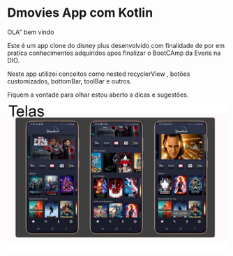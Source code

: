 # Dmovies App com Kotlin 

OLA"  bem vindo 

Este é um app clone do disney plus desenvolvido com finalidade de por em pratica conhecimentos adquiridos apos finalizar o   BootCAmp da  Everis na DIO.

Neste app utilizei conceitos como nested recyclerView , botões customizados, bottomBar, toolBar  e outros.   

Fiquem a vontade para olhar estou aberto  a dicas e sugestões.

<img src="./image/telas.jpg" />

